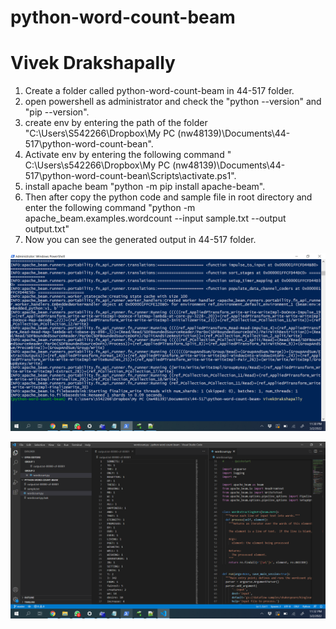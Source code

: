 # python-word-count-beam
# Vivek Drakshapally
1. Create a folder called python-word-count-beam in 44-517 folder. 
2. open powershell as administrator and check the "python --version" and "pip --version".
3. create env by entering the path of the folder "C:\Users\S542266\Dropbox\My PC (nw48139)\Documents\44-517\python-word-count-bean".
4. Activate env by entering the following command  " C:\Users\s542266\Dropbox\My PC (nw48139)\Documents\44-517\python-word-count-bean\Scripts\activate.ps1".
5. install apache beam "python -m pip install apache-beam".
6. Then after copy the python code and sample file in root directory and enter the following command  "python -m apache_beam.examples.wordcount --input sample.txt --output output.txt"
7. Now you can see the generated output in 44-517 folder.

![image](https://github.com/vivekd31/python-word-count-beam/blob/master/Image%201.png)

![image](https://github.com/vivekd31/python-word-count-beam/blob/master/Image%202.png)
